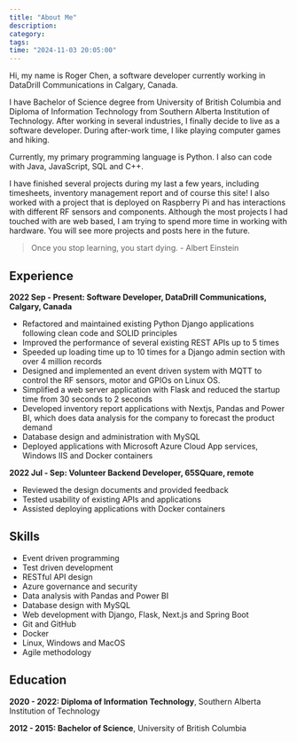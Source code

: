 ```yaml
---
title: "About Me"
description: 
category: 
tags: 
time: "2024-11-03 20:05:00"
---
```


Hi, my name is Roger Chen, a software developer currently working in DataDrill Communications in Calgary, Canada.

I have Bachelor of Science degree from University of British Columbia and Diploma of Information Technology from Southern Alberta Institution of Technology. After working in several industries, I finally decide to live as a software developer. During after-work time, I like playing computer games and hiking.

Currently, my primary programming language is Python. I also can code with Java, JavaScript, SQL and C++.

I have finished several projects during my last a few years, including timesheets, inventory management report and of course this site! I also worked with a project that is deployed on Raspberry Pi and has interactions with different RF sensors and components. Although the most projects I had touched with are web based, I am trying to spend more time in working with hardware. You will see more projects and posts here in the future.

> Once you stop learning, you start dying. - Albert Einstein

## Experience

**2022 Sep - Present: Software Developer, DataDrill Communications, Calgary, Canada**

- Refactored and maintained existing Python Django applications following clean code and SOLID principles
- Improved the performance of several existing REST APIs up to 5 times
- Speeded up loading time up to 10 times for a Django admin section with over 4 million records
- Designed and implemented an event driven system with MQTT to control the RF sensors, motor and GPIOs on Linux OS.
- Simplified a web server application with Flask and reduced the startup time from 30 seconds to 2 seconds
- Developed inventory report applications with Nextjs, Pandas and Power BI, which does data analysis for the company to forecast the product demand
- Database design and administration with MySQL
- Deployed applications with Microsoft Azure Cloud App services, Windows IIS and Docker containers

**2022 Jul - Sep: Volunteer Backend Developer, 65SQuare, remote** 

- Reviewed the design documents and provided feedback
- Tested usability of existing APIs and applications
- Assisted deploying applications with Docker containers

## Skills

- Event driven programming
- Test driven development
- RESTful API design
- Azure governance and security
- Data analysis with Pandas and Power BI
- Database design with MySQL
- Web development with Django, Flask, Next.js and Spring Boot
- Git and GitHub
- Docker
- Linux, Windows and MacOS
- Agile methodology

## Education

**2020 - 2022: Diploma of Information Technology**, Southern Alberta Institution of Technology

**2012 - 2015: Bachelor of Science**, University of British Columbia

